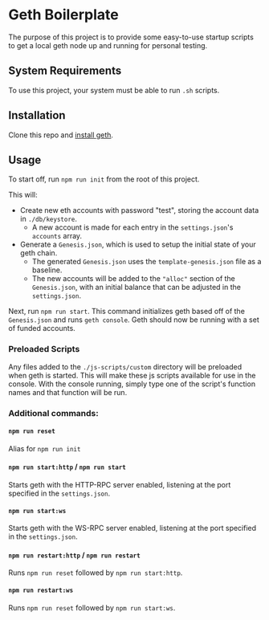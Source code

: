 # Geth Boilerplate

The purpose of this project is to provide some easy-to-use startup scripts to get a local geth node up and running for personal testing.

## System Requirements

To use this project, your system must be able to run `.sh` scripts.

## Installation

Clone this repo and [install geth](https://geth.ethereum.org/docs/install-and-build/installing-geth).

## Usage

To start off, run `npm run init` from the root of this project.

This will:

- Create new eth accounts with password "test", storing the account data in `./db/keystore`.
  - A new account is made for each entry in the `settings.json`'s `accounts` array.
- Generate a `Genesis.json`, which is used to setup the initial state of your geth chain.
  - The generated `Genesis.json` uses the `template-genesis.json` file as a baseline.
  - The new accounts will be added to the `"alloc"` section of the `Genesis.json`, with an initial balance that can be adjusted in the `settings.json`.

Next, run `npm run start`. This command initializes geth based off of the `Genesis.json` and runs `geth console`. Geth should now be running with a set of funded accounts.

### Preloaded Scripts

Any files added to the `./js-scripts/custom` directory will be preloaded when geth is started. This will make these js scripts available for use in the console. With the console running, simply type one of the script's function names and that function will be run.

### Additional commands:

#### `npm run reset`

Alias for `npm run init`

#### `npm run start:http` / `npm run start`

Starts geth with the HTTP-RPC server enabled, listening at the port specified in the `settings.json`.

#### `npm run start:ws`

Starts geth with the WS-RPC server enabled, listening at the port specified in the `settings.json`.

#### `npm run restart:http` / `npm run restart`

Runs `npm run reset` followed by `npm run start:http`.

#### `npm run restart:ws`

Runs `npm run reset` followed by `npm run start:ws`.
